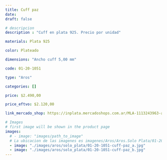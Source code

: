 ```yaml
---
title: Cuff paz
date: 
draft: false

# descripcion
description : "Cuff en plata 925. Precio por unidad"

materials: Plata 925

color: Plateado

dimensions: "Ancho cuff 5,00 mm"

code: 01-20-1051

type: "Aros"

categories: []

price: $2.490,00

price_eftvo: $2.120,00

link_mercado_shop: https://inplata.mercadoshops.com.ar/MLA-1113243963-aro-de-plata-cuff-paz-bidu-_JM

# Images
# first image will be shown in the product page
images:
  # - image: "images/path_to_image"
  # La ubicacion de las imagenes es imagenes/Aros/Aros.Solo Plata/01-20-1051-cuff-paz
  - image: "./images/aros/solo_plata/01-20-1051-cuff-paz_a.jpg"
  - image: "./images/aros/solo_plata/01-20-1051-cuff-paz_b.jpg"
---
```

